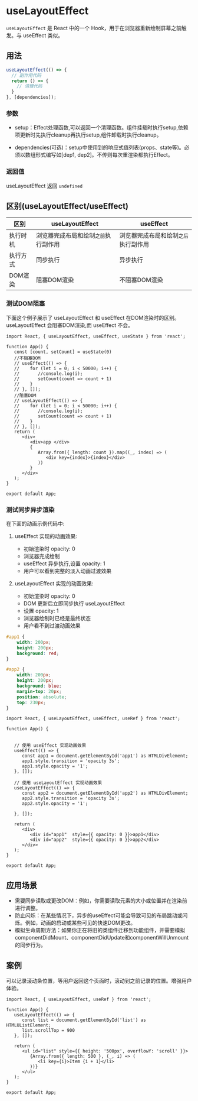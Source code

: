 # useLayoutEffect

`useLayoutEffect` 是 React 中的一个 Hook，用于在浏览器重新绘制屏幕之前触发。与 useEffect 类似。

## 用法

```jsx
useLayoutEffect(() => {
  // 副作用代码
  return () => {
    // 清理代码
  }
}, [dependencies]);
```

### 参数

- setup：Effect处理函数,可以返回一个清理函数。组件挂载时执行setup,依赖项更新时先执行cleanup再执行setup,组件卸载时执行cleanup。

- dependencies(可选)：setup中使用到的响应式值列表(props、state等)。必须以数组形式编写如[dep1, dep2]。不传则每次重渲染都执行Effect。

### 返回值

useLayoutEffect 返回 `undefined`

## 区别(useLayoutEffect/useEffect)

| 区别 | useLayoutEffect | useEffect |
| --- | --- | --- |
| 执行时机 | 浏览器完成布局和绘制`之前`执行副作用 | 浏览器完成布局和绘制`之后`执行副作用 |
| 执行方式 | 同步执行 | 异步执行 |
| DOM渲染 | 阻塞DOM渲染 | 不阻塞DOM渲染 |

### 测试DOM阻塞

下面这个例子展示了 useLayoutEffect 和 useEffect 在DOM渲染时的区别。useLayoutEffect 会阻塞DOM渲染,而 useEffect 不会。

```tsx
import React, { useLayoutEffect, useEffect, useState } from 'react';

function App() {
   const [count, setCount] = useState(0)
   //不阻塞DOM
   // useEffect(() => {
   //    for (let i = 0; i < 50000; i++) {
   //       //console.log(i);
   //       setCount(count => count + 1)
   //    }
   // }, []);
   //阻塞DOM
   // useLayoutEffect(() => {
   //    for (let i = 0; i < 50000; i++) {
   //       //console.log(i);
   //       setCount(count => count + 1)
   //    }
   // }, []);
   return (
      <div>
         <div>app </div>
         {
            Array.from({ length: count }).map((_, index) => (
               <div key={index}>{index}</div>
            ))
         }
      </div>
   );
}

export default App;
```

### 测试同步异步渲染

在下面的动画示例代码中:

1. useEffect 实现的动画效果:
   - 初始渲染时 opacity: 0
   - 浏览器完成绘制
   - useEffect 异步执行,设置 opacity: 1
   - 用户可以看到完整的淡入动画过渡效果

2. useLayoutEffect 实现的动画效果:
   - 初始渲染时 opacity: 0  
   - DOM 更新后立即同步执行 useLayoutEffect
   - 设置 opacity: 1
   - 浏览器绘制时已经是最终状态
   - 用户看不到过渡动画效果

```css
#app1 {
    width: 200px;
    height: 200px;
    background: red;
}

#app2 {
    width: 200px;
    height: 200px;
    background: blue;
    margin-top: 20px;
    position: absolute;
    top: 230px;
}
```

```tsx
import React, { useLayoutEffect, useEffect, useRef } from 'react';

function App() {


   // 使用 useEffect 实现动画效果
   useEffect(() => {
      const app1 = document.getElementById('app1') as HTMLDivElement;
      app1.style.transition = 'opacity 3s';
      app1.style.opacity = '1';
   }, []);

   // 使用 useLayoutEffect 实现动画效果
   useLayoutEffect(() => {
      const app2 = document.getElementById('app2') as HTMLDivElement;
      app2.style.transition = 'opacity 3s';
      app2.style.opacity = '1';

   }, []);

   return (
      <div>
         <div id="app1"  style={{ opacity: 0 }}>app1</div>
         <div id="app2"  style={{ opacity: 0 }}>app2</div>
      </div>
   );
}

export default App;
```

## 应用场景

- 需要同步读取或更改DOM：例如，你需要读取元素的大小或位置并在渲染前进行调整。
- 防止闪烁：在某些情况下，异步的useEffect可能会导致可见的布局跳动或闪烁。例如，动画的启动或某些可见的快速DOM更改。
- 模拟生命周期方法：如果你正在将旧的类组件迁移到功能组件，并需要模拟 componentDidMount、componentDidUpdate和componentWillUnmount的同步行为。

## 案例

可以记录滚动条位置，等用户返回这个页面时，滚动到之前记录的位置。增强用户体验。

```tsx
import React, { useLayoutEffect, useRef } from 'react';

function App() {
   useLayoutEffect(() => {
      const list = document.getElementById('list') as HTMLUListElement;
      list.scrollTop = 900
   }, []);

   return (
      <ul id="list" style={{ height: '500px', overflowY: 'scroll' }}>
         {Array.from({ length: 500 }, (_, i) => (
            <li key={i}>Item {i + 1}</li>
         ))}
      </ul>
   );
}

export default App;
```
